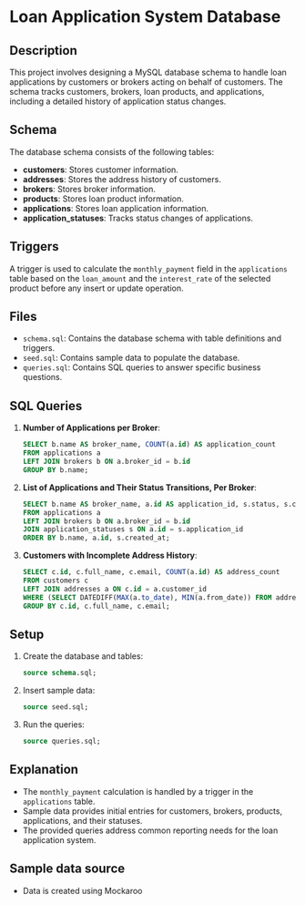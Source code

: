 # Loan Application System Database

## Description
This project involves designing a MySQL database schema to handle loan applications by customers or brokers acting on behalf of customers. The schema tracks customers, brokers, loan products, and applications, including a detailed history of application status changes.

## Schema
The database schema consists of the following tables:
- **customers**: Stores customer information.
- **addresses**: Stores the address history of customers.
- **brokers**: Stores broker information.
- **products**: Stores loan product information.
- **applications**: Stores loan application information.
- **application_statuses**: Tracks status changes of applications.

## Triggers
A trigger is used to calculate the `monthly_payment` field in the `applications` table based on the `loan_amount` and the `interest_rate` of the selected product before any insert or update operation.

## Files
- `schema.sql`: Contains the database schema with table definitions and triggers.
- `seed.sql`: Contains sample data to populate the database.
- `queries.sql`: Contains SQL queries to answer specific business questions.

## SQL Queries
1. **Number of Applications per Broker**:
    ```sql
    SELECT b.name AS broker_name, COUNT(a.id) AS application_count
    FROM applications a
    LEFT JOIN brokers b ON a.broker_id = b.id
    GROUP BY b.name;
    ```

2. **List of Applications and Their Status Transitions, Per Broker**:
    ```sql
    SELECT b.name AS broker_name, a.id AS application_id, s.status, s.created_at AS status_change_date
    FROM applications a
    LEFT JOIN brokers b ON a.broker_id = b.id
    JOIN application_statuses s ON a.id = s.application_id
    ORDER BY b.name, a.id, s.created_at;
    ```

3. **Customers with Incomplete Address History**:
    ```sql
    SELECT c.id, c.full_name, c.email, COUNT(a.id) AS address_count
    FROM customers c
    LEFT JOIN addresses a ON c.id = a.customer_id
    WHERE (SELECT DATEDIFF(MAX(a.to_date), MIN(a.from_date)) FROM addresses a WHERE a.customer_id = c.id) < 1825
    GROUP BY c.id, c.full_name, c.email;
    ```

## Setup
1. Create the database and tables:
    ```sql
    source schema.sql;
    ```

2. Insert sample data:
    ```sql
    source seed.sql;
    ```

3. Run the queries:
    ```sql
    source queries.sql;
    ```

## Explanation
- The `monthly_payment` calculation is handled by a trigger in the `applications` table.
- Sample data provides initial entries for customers, brokers, products, applications, and their statuses.
- The provided queries address common reporting needs for the loan application system.

## Sample data source
- Data is created using Mockaroo 

